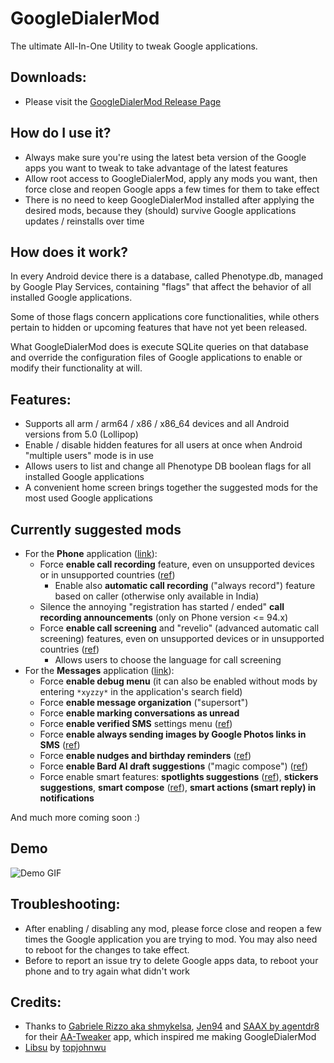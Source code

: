 # GoogleDialerMod
The ultimate All-In-One Utility to tweak Google applications.


## Downloads:
 - Please visit the [GoogleDialerMod Release Page](https://github.com/jacopotediosi/GoogleDialerMod/releases)


## How do I use it?
- Always make sure you're using the latest beta version of the Google apps you want to tweak to take advantage of the latest features
- Allow root access to GoogleDialerMod, apply any mods you want, then force close and reopen Google apps a few times for them to take effect
- There is no need to keep GoogleDialerMod installed after applying the desired mods, because they (should) survive Google applications updates / reinstalls over time


## How does it work?
In every Android device there is a database, called Phenotype.db, managed by Google Play Services, containing "flags" that affect the behavior of all installed Google applications.

Some of those flags concern applications core functionalities, while others pertain to hidden or upcoming features that have not yet been released.

What GoogleDialerMod does is execute SQLite queries on that database and override the configuration files of Google applications to enable or modify their functionality at will.


## Features:
- Supports all arm / arm64 / x86 / x86_64 devices and all Android versions from 5.0 (Lollipop)
- Enable / disable hidden features for all users at once when Android "multiple users" mode is in use
- Allows users to list and change all Phenotype DB boolean flags for all installed Google applications
- A convenient home screen brings together the suggested mods for the most used Google applications


## Currently suggested mods
- For the **Phone** application ([link](https://play.google.com/store/apps/details?id=com.google.android.dialer)):
    - Force **enable call recording** feature, even on unsupported devices or in unsupported countries ([ref](https://support.google.com/phoneapp/answer/9803950))
        - Enable also **automatic call recording** ("always record") feature based on caller (otherwise only available in India)
    - Silence the annoying "registration has started / ended" **call recording announcements** (only on Phone version <= 94.x)
    - Force **enable call screening** and "revelio" (advanced automatic call screening) features, even on unsupported devices or in unsupported countries ([ref](https://support.google.com/phoneapp/answer/9118387))
        - Allows users to choose the language for call screening
- For the **Messages** application ([link](https://play.google.com/store/apps/details?id=com.google.android.apps.messaging)):
    - Force **enable debug menu** (it can also be enabled without mods by entering `*xyzzy*` in the application's search field)
    - Force **enable message organization** ("supersort")
    - Force **enable marking conversations as unread**
    - Force **enable verified SMS** settings menu ([ref](https://support.google.com/messages/answer/9326240))
    - Force **enable always sending images by Google Photos links in SMS** ([ref](https://9to5google.com/2022/02/19/messages-google-photos/))
    - Force **enable nudges and birthday reminders** ([ref](https://support.google.com/messages/answer/11555591))
    - Force **enable Bard AI draft suggestions** ("magic compose") ([ref](https://9to5google.com/2023/05/05/google-messages-magic-compose-ai/))
    - Force enable smart features: **spotlights suggestions** ([ref](https://9to5google.com/2023/02/02/google-messages-assistant/)), **stickers suggestions**, **smart compose** ([ref](https://9to5google.com/2020/06/30/gboard-android-smart-compose-google-messages/)), **smart actions (smart reply) in notifications**

And much more coming soon :)


## Demo
![Demo GIF](https://github.com/jacopotediosi/GoogleDialerMod/assets/20026524/5b13c935-4b12-46ac-b67d-0182004c8ac0)


## Troubleshooting:
- After enabling / disabling any mod, please force close and reopen a few times the Google application you are trying to mod. You may also need to reboot for the changes to take effect.
- Before to report an issue try to delete Google apps data, to reboot your phone and to try again what didn't work


## Credits:
- Thanks to [Gabriele Rizzo aka shmykelsa](https://github.com/shmykelsa), [Jen94](https://github.com/jen94) and [SAAX by agentdr8](https://gitlab.com/agentdr8/saax) for their [AA-Tweaker](https://github.com/shmykelsa/AA-Tweaker) app, which inspired me making GoogleDialerMod
- [Libsu](https://github.com/topjohnwu/libsu) by [topjohnwu](https://github.com/topjohnwu)
